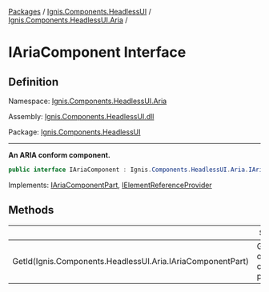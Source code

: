 [Packages](../../README.md) / [Ignis.Components.HeadlessUI](../README.md) / [Ignis.Components.HeadlessUI.Aria](README.md) /

# IAriaComponent Interface

## Definition

Namespace: [Ignis.Components.HeadlessUI.Aria](README.md)

Assembly: [Ignis.Components.HeadlessUI.dll](../README.md)

Package: [Ignis.Components.HeadlessUI](https://www.nuget.org/packages/Ignis.Components.HeadlessUI)

---

**An ARIA conform component.**

```csharp
public interface IAriaComponent : Ignis.Components.HeadlessUI.Aria.IAriaComponentPart, Ignis.Components.IElementReferenceProvider
```

Implements: [IAriaComponentPart](Ignis.Components.HeadlessUI.Aria.IAriaComponentPart.md), [IElementReferenceProvider](../../Ignis.Components/Ignis.Components/Ignis.Components.IElementReferenceProvider.md)

## Methods

|                                                            | Summary                          |
| ---------------------------------------------------------- | -------------------------------- |
| GetId(Ignis.Components.HeadlessUI.Aria.IAriaComponentPart) | Gets the id of a component part. |
